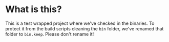 # What is this?
This is a test wrapped project where we've checked in the binaries. To protect it from the build scripts cleaning the `bin` folder, we've renamed that folder to `bin.keep`. Please don't rename it!